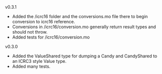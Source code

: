 v0.3.1

- Added the /icrc16 folder and the conversions.mo file there to begin conversion to icrc16 reference.
- Conversions in /icrc16/conversion.mo generally return result types and should not throw.
- Added tests for /icrc16/conversion.mo

v0.3.0

- Added the ValueShared type for dumping a Candy and CandyShared to an ICRC3 style Value type.
- Added many tests.